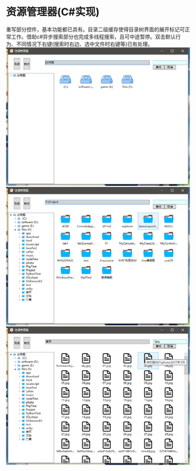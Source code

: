 <h1>资源管理器(C#实现)</h1>
重写部分控件，基本功能都已具有。目录二级缓存使得目录树界面的展开标记可正常工作。借助c#异步搜索部分也完成多线程搜索，且可中途暂停。双击默认行为、不同情况下右键(搜索时右边、选中文件时右键等)已有处理。
<br>
<img src="1.png"><br>
<img src="2.png"><br>
<img src="3.png"><br>